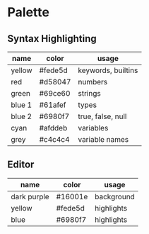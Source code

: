 # Palette

## Syntax Highlighting

| name   | color   | usage              |
| ------ | ------- | ------------------ |
| yellow | #fede5d | keywords, builtins |
| red    | #d58047 | numbers            |
| green  | #69ce60 | strings            |
| blue 1 | #61afef | types              |
| blue 2 | #6980f7 | true, false, null  |
| cyan   | #afddeb | variables          |
| grey   | #c4c4c4 | variable names     |

## Editor

| name        | color   | usage      |
| ----------- | ------- | ---------- |
| dark purple | #16001e | background |
| yellow      | #fede5d | highlights |
| blue        | #6980f7 | highlights |
